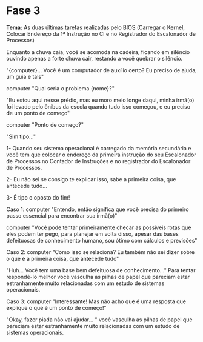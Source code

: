 # Fase 3

**Tema:** As duas últimas tarefas realizadas pelo BIOS (Carregar o Kernel, Colocar Endereço da 1ª Instrução no CI e no Registrador do Escalonador de Processos)

Enquanto a chuva caia, você se acomoda na cadeira, ficando em silêncio ouvindo apenas a forte chuva cair, restando a você quebrar o silêncio.

"{computer}... Você é um computador de auxílio certo? Eu preciso de ajuda, um guia e tals"

computer "Qual seria o problema {nome}?"

"Eu estou aqui nesse prédio, mas eu moro meio longe daqui, minha irmã(o) foi levado pelo ônibus da escola quando tudo isso começou, e eu preciso de um ponto de começo"

computer "Ponto de começo?"

"Sim tipo..."

1- Quando seu sistema operacional é carregado da memória secundária e você tem que colocar o endereço da primeira instrução do seu Escalonador de Processos no Contador de Instruções e no registrador do Escalonador de Processos.

2- Eu não sei se consigo te explicar isso, sabe a primeira coisa, que antecede tudo...

3- É tipo o oposto do fim!

Caso 1: computer "Entendo, então significa que você precisa do primeiro passo essencial para encontrar sua irmã(o)"

computer "Você pode tentar primeiramente checar as possíveis rotas que eles podem ter pego, para planejar em volta disso, apesar das bases defeituosas de conhecimento humano, sou ótimo com cálculos e previsões"

Caso 2: computer "Como isso se relaciona? Eu também não sei dizer sobre o que é a primeira coisa, que antecede tudo"

"Huh... Você tem uma base bem defeituosa de conhecimento..." Para tentar respondê-lo melhor você vasculha as pilhas de papel que pareciam estar estranhamente muito relacionadas com um estudo de sistemas operacionais.

Caso 3: computer "Interessante! Mas não acho que é uma resposta que explique o que é um ponto de começo!"

"Okay, fazer piada não vai ajudar... " você vasculha as pilhas de papel que pareciam estar estranhamente muito relacionadas com um estudo de sistemas operacionais.
